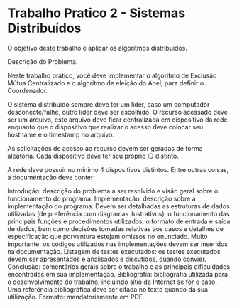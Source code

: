 # Trabalho Pratico 2 - Sistemas Distribuídos

O objetivo deste trabalho é aplicar os algoritmos distribuídos.

Descrição do Problema.

Neste trabalho prático, você deve implementar o algoritmo de Exclusão Mútua Centralizado e o algoritmo de eleição do Anel, para definir o Coordenador.

O sistema distribuído sempre deve ter um líder, caso um computador desconecte/falhe, outro líder deve ser escolhido.
O recurso acessado deve ser um arquivo, este arquivo deve ficar centralizada em dispositivo da rede, enquanto que o dispositivo que realizar o acesso deve colocar seu hostname e o timestamp no arquivo.

As solicitações de acesso ao recurso devem ser geradas de forma aleatória.
Cada dispositivo deve ter seu próprio ID distinto.

A rede deve possuir no mínimo 4 dispositivos distintos.
Entre outras coisas, a documentação deve conter:

Introdução: descrição do problema a ser resolvido e visão geral sobre o funcionamento do programa.
Implementação: descrição sobre a implementação do programa. Devem ser detalhadas as estruturas de dados utilizadas (de preferência com diagramas ilustrativos), o funcionamento das principais funções e procedimentos utilizados, o formato de entrada e saída de dados, bem como decisões tomadas relativas aos casos e detalhes de especificação que porventura estejam omissos no enunciado. Muito importante: os códigos utilizados nas implementações devem ser inseridos na documentação.
Listagem de testes executados: os testes executados devem ser apresentados e analisados e discutidos, quando convier.
Conclusão: comentários gerais sobre o trabalho e as principais dificuldades encontradas em sua implementação.
Bibliografia: bibliografia utilizada para o desenvolvimento do trabalho, incluindo sítio da Internet se for o caso. Uma referência bibliográfica deve ser citada no texto quando da sua utilização.
Formato: mandatoriamente em PDF.

